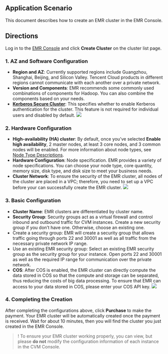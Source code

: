 ## Application Scenario
This document describes how to create an EMR cluster in the EMR Console.

## Directions
Log in to the [EMR Console](https://console.cloud.tencent.com/emr) and click **Create Cluster** on the cluster list page.

### 1. AZ and Software Configuration
- **Region and AZ**: Currently supported regions include Guangzhou, Shanghai, Beijing, and Silicon Valley. Tencent Cloud products in different regions cannot communicate with each another over a private network.
- **Version and Components**: EMR recommends some commonly used combinations of components for Hadoop. You can also combine the components based on your needs.
- **[Kerberos Secure Cluster](https://cloud.tencent.com/document/product/589/35064)**: This specifies whether to enable Kerberos authentication for the cluster. This feature is not required for individual users and disabled by default.
  ![](https://main.qcloudimg.com/raw/7c875ddd678fef8336bbe6afe3d896ea.png)

### 2. Hardware Configuration
- **High-availability (HA) cluster**: By default, once you’ve selected **Enable high availability**, 2 master nodes, at least 3 core nodes, and 3 common nodes will be enabled. For more information about node types, see [Node Type Descriptions](https://cloud.tencent.com/document/product/589/14624).
- **Hardware Configuration**: Node specification. EMR provides a variety of node specifications. You can choose your node type, core quantity, memory size,  disk type, and disk size to meet your business needs.
- **Cluster Network**: To ensure the security of the EMR cluster, all nodes of the cluster are placed in a VPC; therefore, you need to set up a VPC before your can successfully create the EMR cluster.
![](https://main.qcloudimg.com/raw/336113ce13a1fe91b657cdaf43fca2d7.png)

### 3. Basic Configuration
- **Cluster Name**: EMR clusters are differentiated by cluster name.
- **Security Group**: Security groups act as a virtual firewall and control inbound and outbound traffic for CVM instances. Create a new security group if you don’t have one. Otherwise, choose an existing one.
 - Create a security group: EMR will create a security group that allows traffic going through ports 22 and 30001 as well as all traffic from the necessary private network IP range.
 - Use an existing EMR security group: Select an existing EMR security group as the security group for your instance. Open ports 22 and 30001 as well as the required IP range for communication over the private network.
- **COS**: After COS is enabled, the EMR cluster can directly compute the data stored in COS so that the compute and storage can be separated, thus reducing the costs of big data processing. To ensure that EMR can access to your data stored in COS, please enter your COS API key.
![](https://main.qcloudimg.com/raw/2a01e696cc2f9296c38f3627070ec2a8.png)

### 4. Completing the Creation
After completing the configurations above, click **Purchase** to make the payment. Your EMR cluster will be automatically created once the payment is received. Wait for about 10 minutes, then you will find the cluster you just created in the EMR Console. 
>! To ensure your EMR cluster working properly, you can view, but please **do not** modify the configuration information of each instance in the CVM Console.
